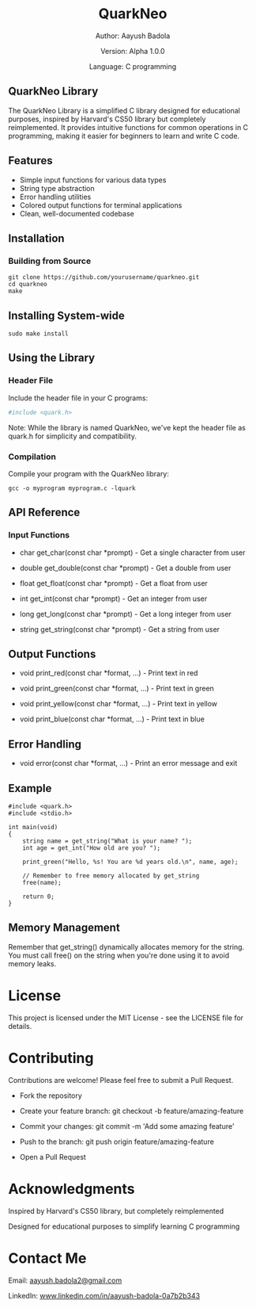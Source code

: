 <div align="center">

# QuarkNeo

Author: Aayush Badola

Version: Alpha 1.0.0

Language: C programming

</div>

## QuarkNeo Library

The QuarkNeo Library is a simplified C library designed for educational purposes, inspired by Harvard's CS50 library but completely reimplemented. It provides intuitive functions for common operations in C programming, making it easier for beginners to learn and write C code.

## Features

*   Simple input functions for various data types
*   String type abstraction
*   Error handling utilities
*   Colored output functions for terminal applications
*   Clean, well-documented codebase

## Installation

### Building from Source

```
git clone https://github.com/yourusername/quarkneo.git
cd quarkneo
make
```


## Installing System-wide
```
sudo make install
```
## Using the Library
### Header File
Include the header file in your C programs:
```bash
#include <quark.h>
```
Note: While the library is named QuarkNeo, we've kept the header file as quark.h for simplicity and compatibility.

### Compilation
Compile your program with the QuarkNeo library:
```
gcc -o myprogram myprogram.c -lquark
```
## API Reference
### Input Functions

* char get_char(const char *prompt) - Get a single character from user

* double get_double(const char *prompt) - Get a double from user

* float get_float(const char *prompt) - Get a float from user

* int get_int(const char *prompt) - Get an integer from user

* long get_long(const char *prompt) - Get a long integer from user

* string get_string(const char *prompt) - Get a string from user

## Output Functions
* void print_red(const char *format, ...) - Print text in red

* void print_green(const char *format, ...) - Print text in green

* void print_yellow(const char *format, ...) - Print text in yellow

* void print_blue(const char *format, ...) - Print text in blue

## Error Handling
* void error(const char *format, ...) - Print an error message and exit

## Example
```
#include <quark.h>
#include <stdio.h>

int main(void)
{
    string name = get_string("What is your name? ");
    int age = get_int("How old are you? ");

    print_green("Hello, %s! You are %d years old.\n", name, age);

    // Remember to free memory allocated by get_string
    free(name);

    return 0;
}
```
## Memory Management
Remember that get_string() dynamically allocates memory for the string. You must call free() on the string when you're done using it to avoid memory leaks.

# License
This project is licensed under the MIT License - see the LICENSE file for details.

# Contributing
Contributions are welcome! Please feel free to submit a Pull Request.

* Fork the repository

* Create your feature branch: git checkout -b feature/amazing-feature

* Commit your changes: git commit -m 'Add some amazing feature'

* Push to the branch: git push origin feature/amazing-feature

* Open a Pull Request

# Acknowledgments
Inspired by Harvard's CS50 library, but completely reimplemented

Designed for educational purposes to simplify learning C programming

# Contact Me
Email: aayush.badola2@gmail.com

LinkedIn: www.linkedin.com/in/aayush-badola-0a7b2b343
